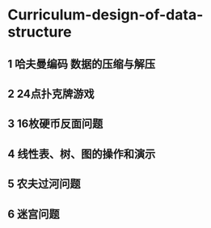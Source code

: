 # Curriculum-design-of-data-structure
1 哈夫曼编码 数据的压缩与解压
---------------------------
2 24点扑克牌游戏
---------------------------
3 16枚硬币反面问题
--------------------------
4 线性表、树、图的操作和演示
--------------------------
5 农夫过河问题
-------------------------
6 迷宫问题
------------------------